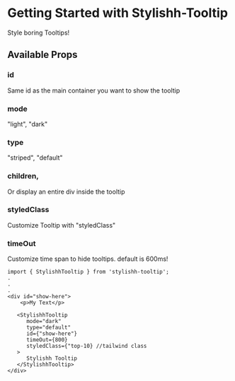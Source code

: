 # Getting Started with Stylishh-Tooltip

Style boring Tooltips!

## Available Props

### id

Same id as the main container you want to show the tooltip

### mode

"light", "dark"

### type

"striped", "default"

### children,

Or display an entire div inside the tooltip

### styledClass

Customize Tooltip with "styledClass"

### timeOut

Customize time span to hide tooltips. default is 600ms!

```
import { StylishhTooltip } from 'stylishh-tooltip';
.
.
.
<div id="show-here">
    <p>My Text</p>

   <StylishhTooltip
      mode="dark"
      type="default"
      id={"show-here"}
      timeOut={800}
      styledClass={"top-10} //tailwind class
   >
      Stylishh Tooltip
   </StylishhTooltip>
</div>

```
